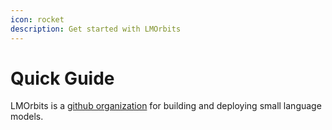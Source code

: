 ```yaml
---
icon: rocket
description: Get started with LMOrbits
---
```


# Quick Guide

LMOrbits is a [github organization](https://github.com/LMOrbits) for building and deploying small language models.
